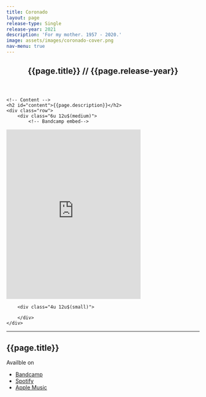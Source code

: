 ```yaml
---
title: Coronado
layout: page
release-type: Single
release-year: 2021
description: 'For my mother. 1957 - 2020.'
image: assets/images/coronado-cover.png
nav-menu: true
---
```


<!-- Main -->
<div id="main" class="alt">

<!-- One -->
<section id="one">
	<div class="inner">
		<header class="major">
			<h1>{{page.title}} // {{page.release-year}}</h1>
		</header>

	<!-- Content -->
	<h2 id="content">{{page.description}}</h2>
	<div class="row">
		<div class="6u 12u$(medium)">
			<!-- Bandcamp embed-->
<iframe style="border: 0; width: 350px; height: 442px;" src="https://bandcamp.com/EmbeddedPlayer/track=821402059/size=large/bgcol=ffffff/linkcol=63b2cc/tracklist=false/transparent=true/" seamless><a href="https://davidalexmcclain.bandcamp.com/track/coronado">Coronado by David Alex McClain</a></iframe>
		</div>

		<div class="4u 12u$(small)">

		</div>
	</div>

<hr class="major" />

<!-- Shadows -->
<h2 id="coronado">{{page.title}}</h2>
<div class="row 200%">
	<div class="6u 12u$(medium)">
		<p>Availble on</p>
		<ul class="actions">
				<li><a href="https://davidalexmcclain.bandcamp.com/track/coronado" class="button special">Bandcamp</a></li>
				<li><a href="https://open.spotify.com/album/20WctDZNAuCFM1yQyvxdxR" class="button special">Spotify</a></li>
				<li><a href="https://music.apple.com/us/album/coronado-single/1584722476" class="button special">Apple Music</a></li>
				<!-- <li><a href="#" class="button special">You Tube</a></li> -->
			</ul>
		</div>
	</div>
</div>

</section>

</div>

